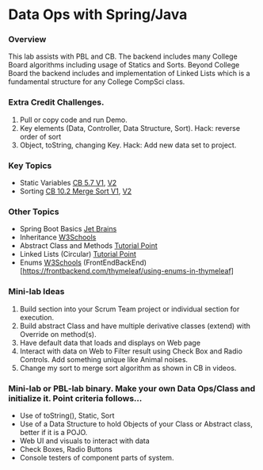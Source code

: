 # Data Ops with Spring/Java

### Overview
This lab assists with PBL and CB.  The backend includes many College Board algorithms including usage of Statics and Sorts.  Beyond College Board the backend includes and implementation of Linked Lists which is a fundamental structure for any College CompSci class.

### Extra Credit Challenges.
1. Pull or copy code and run Demo.
2. Key elements (Data, Controller, Data Structure, Sort).  Hack: reverse order of sort
3. Object, toString, changing Key.  Hack: Add new data set to project.

### Key Topics
* Static Variables [CB 5.7 V1](https://apclassroom.collegeboard.org/8/home?apd=2gde84qri5&unit=5), [V2](https://apclassroom.collegeboard.org/8/home?apd=2gde84qri5&unit=5)
* Sorting [CB 10.2 Merge Sort V1](https://apclassroom.collegeboard.org/8/home?apd=14ybgme7em&unit=10), [V2](https://apclassroom.collegeboard.org/8/home?apd=yrqb7lfza1&unit=10)
### Other Topics
* Spring Boot Basics [Jet Brains](https://www.jetbrains.com/idea/guide/tutorials/your-first-spring-application/creating-spring-boot-application/)
* Inheritance [W3Schools](https://www.w3schools.in/java-tutorial/inheritance/)
* Abstract Class and Methods [Tutorial Point](https://www.tutorialspoint.com/java/java_abstraction.htm)
* Linked Lists (Circular) [Tutorial Point](https://www.tutorialspoint.com/data_structures_algorithms/linked_list_algorithms.htm)
* Enums [W3Schools](https://www.w3schools.com/java/java_enums.asp) (FrontEndBackEnd)[https://frontbackend.com/thymeleaf/using-enums-in-thymeleaf]


### Mini-lab Ideas
1. Build  section into your Scrum Team project or individual section for execution.
2. Build abstract Class and have multiple derivative classes (extend) with Override on method(s).
3. Have default data that loads and displays on Web page
4. Interact with data on Web to Filter result using Check Box and Radio Controls.  Add something unique like Animal noises.
5. Change my sort to merge sort algorithm as shown in CB in videos.


### Mini-lab or PBL-lab binary.  Make your own Data Ops/Class and initialize it. Point criteria follows...
* Use of toString(), Static, Sort
* Use of a Data Structure to hold Objects of your Class or Abstract class, better if it is a POJO.
* Web UI and visuals to interact with data
* Check Boxes, Radio Buttons
* Console testers of component parts of system.
